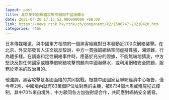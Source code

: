 ```yaml
---
layout: post
title: 北京反對借網絡攻擊問題向中國潑髒水
date: 2021-04-20 17:15:52.000000000 +08:00
link: https://news.rthk.hk/rthk/ch/component/k2/1586747-20210420.htm
categories: rthk
---
```


日本傳媒報道，與中國軍方相關的一個黑客組織對日本發動近200次網絡襲擊。在北京，外交部發言人汪文斌反駁說，中方一貫強調網絡空間虛擬性強，溯源難，行為體多樣。在調查和定性網絡事件時，應基於充分的證據，不能無端地猜測，中方堅決反對任何國家或機構借網絡攻擊問題向中國潑髒水，或利用網絡安全問題，服務於卑劣的政治目的。

他強調，黑客攻擊是各國面臨的共同挑戰。根據中國國家互聯網經濟中心報告，僅今年2月，中國境內就有83萬個IP位址對應的主機，被8734個木馬或殭屍程式控制，其中70%來自境外，中方願同各方加強對話合作，共同應對網絡安全威脅。
